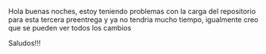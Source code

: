 

Hola buenas noches, estoy teniendo problemas con la carga del repositorio para esta tercera preentrega y ya no tendria mucho tiempo, igualmente creo que se pueden ver todos los cambios



Saludos!!!

